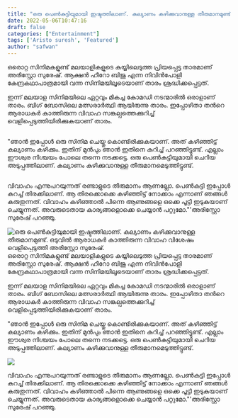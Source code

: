 ```yaml
---
title: "ഒരു പെൺകുട്ടിയുമായി ഇഷ്ടത്തിലാണ്. കല്യാണം കഴിക്കുവാനുള്ള തീരുമാനമുണ്ട്. ഒടുവിൽ ആരാധകർ കാത്തിരുന്ന വിവാഹ വിശേഷം വെളിപ്പെടുത്തി അരിസ്റ്റോ സുരേഷ്."
date: 2022-05-06T10:47:16
draft: false
categories: ["Entertainment"]
tags: ['Aristo suresh', 'Featured']
author: "safwan"
---
```


<!-- wp:paragraph -->
<p>ഒരൊറ്റ സിനിമകളുണ്ട് മലയാളികളുടെ കയ്യിലെടുത്ത പ്രിയപ്പെട്ട താരമാണ് അരിസ്റ്റോ സുരേഷ്. ആക്ഷൻ ഹീറോ ബിജു എന്ന നിവിൻപോളി കേന്ദ്രകഥാപാത്രമായി വന്ന സിനിമയിലൂടെയാണ് താരം ശ്രദ്ധിക്കപ്പെട്ടത്.</p>
<!-- /wp:paragraph -->

<!-- wp:paragraph -->
<p>ഇന്ന് മലയാള സിനിമയിലെ ഏറ്റവും മികച്ച കോമഡി നടന്മാരിൽ ഒരാളാണ് താരം. ബിഗ് ബോസിലെ മത്സരാർത്ഥി ആയിരുന്നു താരം. ഇപ്പോഴിതാ തൻറെ ആരാധകർ കാത്തിരുന്ന  വിവാഹ സങ്കല്പത്തെക്കുറിച്ച് വെളിപ്പെടുത്തിയിരിക്കുകയാണ് താരം.</p>
<!-- /wp:paragraph -->

<!-- wp:image {"id":333136,"sizeSlug":"large"} -->
<figure class="wp-block-image size-large"><img src="https://cdn.boolokam.com/articles/2022/05/images-14-1.jpeg" alt="" class="wp-image-333136"/></figure>
<!-- /wp:image -->

<!-- wp:paragraph -->
<p>"ഞാൻ ഇപ്പോൾ ഒരു സിനിമ ചെയ്തു കൊണ്ടിരിക്കുകയാണ്. അത് കഴിഞ്ഞിട്ട് കല്യാണം കഴിക്കും. ഇതിന് മുൻപും ഞാൻ ഇതിനെ കുറിച്ച് പറഞ്ഞിട്ടുണ്ട്. എല്ലാം ഈശ്വര നിശ്ചയം പോലെ തന്നെ നടക്കട്ടെ. ഒരു പെൺകുട്ടിയുമായി ചെറിയ അടുപ്പത്തിലാണ്. കല്യാണം കഴിക്കുവാനുള്ള തീരുമാനമെടുത്തിട്ടുണ്ട്.</p>
<!-- /wp:paragraph -->

<!-- wp:image {"id":333138,"sizeSlug":"large"} -->
<figure class="wp-block-image size-large"><img src="https://cdn.boolokam.com/articles/2022/05/images-16-2.jpeg" alt="" class="wp-image-333138"/></figure>
<!-- /wp:image -->

<!-- wp:paragraph -->
<p>വിവാഹം എന്നുപറയുന്നത് രണ്ടാളുടെ തീരുമാനം ആണല്ലോ. പെൺകുട്ടി ഇപ്പോൾ കുറച്ച് തിരക്കിലാണ്. ആ തിരക്കൊക്കെ കഴിഞ്ഞിട്ട് നോക്കാം എന്നാണ് ഞങ്ങൾ കരുതുന്നത്. വിവാഹം കഴിഞ്ഞാൽ പിന്നെ ആണുങ്ങളെ ഒക്കെ പൂട്ടി ഇടുകയാണ് ചെയ്യുന്നത്. അവരുടെതായ കാര്യങ്ങളൊക്കെ ചെയ്യാൻ പറ്റുമോ."'അരിസ്റ്റോ സുരേഷ് പറഞ്ഞു.</p>
<!-- /wp:paragraph -->


![ഒരു പെൺകുട്ടിയുമായി ഇഷ്ടത്തിലാണ്. കല്യാണം കഴിക്കുവാനുള്ള തീരുമാനമുണ്ട്. ഒടുവിൽ ആരാധകർ കാത്തിരുന്ന വിവാഹ വിശേഷം വെളിപ്പെടുത്തി അരിസ്റ്റോ സുരേഷ്.](https://cdn.boolokam.com/articles/2022/05/images-14-1.jpeg)ഒരൊറ്റ സിനിമകളുണ്ട് മലയാളികളുടെ കയ്യിലെടുത്ത പ്രിയപ്പെട്ട താരമാണ് അരിസ്റ്റോ സുരേഷ്. ആക്ഷൻ ഹീറോ ബിജു എന്ന നിവിൻപോളി കേന്ദ്രകഥാപാത്രമായി വന്ന സിനിമയിലൂടെയാണ് താരം ശ്രദ്ധിക്കപ്പെട്ടത്.

ഇന്ന് മലയാള സിനിമയിലെ ഏറ്റവും മികച്ച കോമഡി നടന്മാരിൽ ഒരാളാണ് താരം. ബിഗ് ബോസിലെ മത്സരാർത്ഥി ആയിരുന്നു താരം. ഇപ്പോഴിതാ തൻറെ ആരാധകർ കാത്തിരുന്ന വിവാഹ സങ്കല്പത്തെക്കുറിച്ച് വെളിപ്പെടുത്തിയിരിക്കുകയാണ് താരം.

"ഞാൻ ഇപ്പോൾ ഒരു സിനിമ ചെയ്തു കൊണ്ടിരിക്കുകയാണ്. അത് കഴിഞ്ഞിട്ട് കല്യാണം കഴിക്കും. ഇതിന് മുൻപും ഞാൻ ഇതിനെ കുറിച്ച് പറഞ്ഞിട്ടുണ്ട്. എല്ലാം ഈശ്വര നിശ്ചയം പോലെ തന്നെ നടക്കട്ടെ. ഒരു പെൺകുട്ടിയുമായി ചെറിയ അടുപ്പത്തിലാണ്. കല്യാണം കഴിക്കുവാനുള്ള തീരുമാനമെടുത്തിട്ടുണ്ട്.

![](https://cdn.boolokam.com/articles/2022/05/images-16-2.jpeg)

വിവാഹം എന്നുപറയുന്നത് രണ്ടാളുടെ തീരുമാനം ആണല്ലോ. പെൺകുട്ടി ഇപ്പോൾ കുറച്ച് തിരക്കിലാണ്. ആ തിരക്കൊക്കെ കഴിഞ്ഞിട്ട് നോക്കാം എന്നാണ് ഞങ്ങൾ കരുതുന്നത്. വിവാഹം കഴിഞ്ഞാൽ പിന്നെ ആണുങ്ങളെ ഒക്കെ പൂട്ടി ഇടുകയാണ് ചെയ്യുന്നത്. അവരുടെതായ കാര്യങ്ങളൊക്കെ ചെയ്യാൻ പറ്റുമോ."'അരിസ്റ്റോ സുരേഷ് പറഞ്ഞു.

